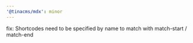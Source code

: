 ```yaml
---
'@tinacms/mdx': minor
---
```


fix: Shortcodes need to be specified by name to match with match-start / match-end
